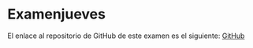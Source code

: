 # Examenjueves

El enlace al repositorio de GitHub de este examen es el siguiente: [GitHub](https://github.com/jzazooro/Examenjueves.git)
